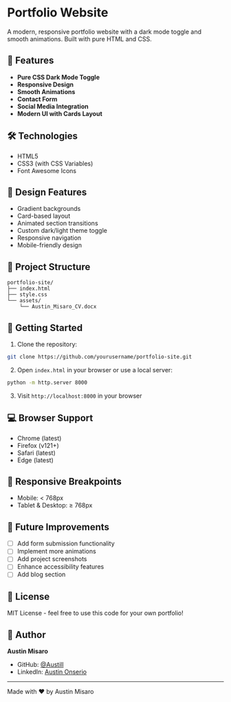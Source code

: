# Portfolio Website

A modern, responsive portfolio website with a dark mode toggle and smooth animations. Built with pure HTML and CSS.

## 🌟 Features

- **Pure CSS Dark Mode Toggle**
- **Responsive Design**
- **Smooth Animations**
- **Contact Form**
- **Social Media Integration**
- **Modern UI with Cards Layout**

## 🛠️ Technologies

- HTML5
- CSS3 (with CSS Variables)
- Font Awesome Icons

## 🎨 Design Features

- Gradient backgrounds
- Card-based layout
- Animated section transitions
- Custom dark/light theme toggle
- Responsive navigation
- Mobile-friendly design

## 📁 Project Structure

```
portfolio-site/
├── index.html
├── style.css
└── assets/
    └── Austin_Misaro_CV.docx
```

## 🚀 Getting Started

1. Clone the repository:
```bash
git clone https://github.com/yourusername/portfolio-site.git
```

2. Open `index.html` in your browser or use a local server:
```bash
python -m http.server 8000
```

3. Visit `http://localhost:8000` in your browser

## 💻 Browser Support

- Chrome (latest)
- Firefox (v121+)
- Safari (latest)
- Edge (latest)


## 📱 Responsive Breakpoints

- Mobile: < 768px
- Tablet & Desktop: ≥ 768px

## 🎯 Future Improvements

- [ ] Add form submission functionality
- [ ] Implement more animations
- [ ] Add project screenshots
- [ ] Enhance accessibility features
- [ ] Add blog section

## 📄 License

MIT License - feel free to use this code for your own portfolio!

## 👤 Author

**Austin Misaro**
- GitHub: [@Austill](https://github.com/Austill)
- LinkedIn: [Austin Onserio](https://www.linkedin.com/in/austin-onserio-374676365)

---
Made with ❤️ by Austin Misaro